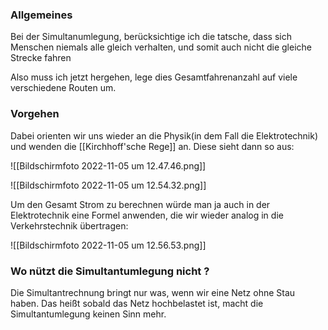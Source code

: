 ### Allgemeines
Bei der Simultanumlegung, berücksichtige ich die tatsche, dass sich Menschen niemals alle gleich verhalten, und somit auch nicht die gleiche Strecke fahren

Also muss ich jetzt hergehen, lege dies Gesamtfahrenanzahl auf viele verschiedene Routen um.

### Vorgehen
Dabei orienten wir uns wieder an die Physik(in dem Fall die Elektrotechnik) und wenden die [[Kirchhoff'sche Rege]] an. Diese sieht dann so aus:

![[Bildschirm­foto 2022-11-05 um 12.47.46.png]]

	
![[Bildschirm­foto 2022-11-05 um 12.54.32.png]]

Um den Gesamt Strom zu berechnen würde man ja auch in der Elektrotechnik eine Formel anwenden, die wir wieder analog in die Verkehrstechnik übertragen:

![[Bildschirm­foto 2022-11-05 um 12.56.53.png]]

### Wo nützt die Simultantumlegung nicht ?

Die Simultantrechnung bringt nur was, wenn wir eine Netz ohne Stau haben. Das heißt sobald das Netz hochbelastet ist, macht die Simultantumlegung keinen Sinn mehr.


